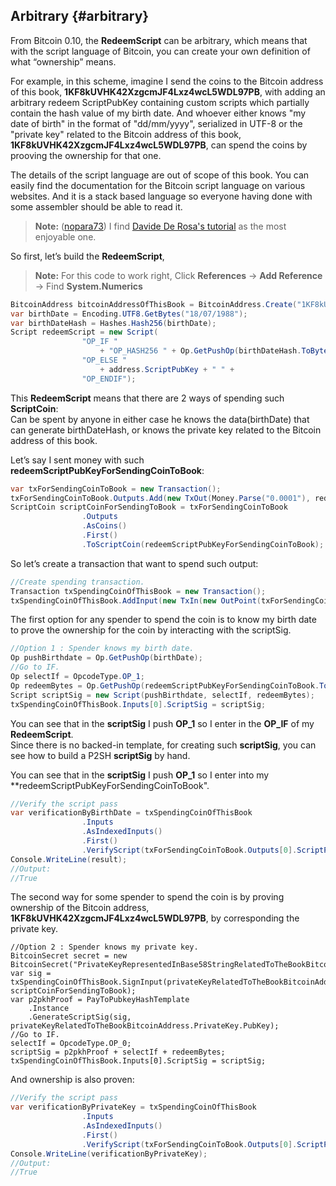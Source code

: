 ## Arbitrary {#arbitrary}

From Bitcoin 0.10, the **RedeemScript** can be arbitrary, which means that with the script language of Bitcoin, you can create your own definition of what “ownership” means.

For example, in this scheme, imagine I send the coins to the Bitcoin address of this book, **1KF8kUVHK42XzgcmJF4Lxz4wcL5WDL97PB**, with adding an arbitrary redeem ScriptPubKey containing custom scripts which partially contain the hash value of my birth date. And whoever either knows "my date of birth" in the format of "dd/mm/yyyy", serialized in UTF-8 or the "private key" related to the Bitcoin address of this book, **1KF8kUVHK42XzgcmJF4Lxz4wcL5WDL97PB**, can spend the coins by prooving the ownership for that one.

The details of the script language are out of scope of this book. You can easily find the documentation for the Bitcoin script language on various websites. And it is a stack based language so everyone having done with some assembler should be able to read it.  

> **Note:** ([nopara73](https://github.com/nopara73)) I find [Davide De Rosa's tutorial](http://davidederosa.com/basic-blockchain-programming/bitcoin-script-language-part-one/) as the most enjoyable one.

So first, let’s build the **RedeemScript**,  

> **Note:** For this code to work right, Click **References** -> **Add Reference** -> Find **System.Numerics**

```cs
BitcoinAddress bitcoinAddressOfThisBook = BitcoinAddress.Create("1KF8kUVHK42XzgcmJF4Lxz4wcL5WDL97PB");
var birthDate = Encoding.UTF8.GetBytes("18/07/1988");
var birthDateHash = Hashes.Hash256(birthDate);
Script redeemScript = new Script(
                "OP_IF "
                    + "OP_HASH256 " + Op.GetPushOp(birthDateHash.ToBytes()) + " OP_EQUAL " +
                "OP_ELSE "
                    + address.ScriptPubKey + " " +
                "OP_ENDIF");
```

This **RedeemScript** means that there are 2 ways of spending such **ScriptCoin**:  
Can be spent by anyone in either case he knows the data(birthDate) that can generate birthDateHash, or knows the private key related to the Bitcoin address of this book.  

Let’s say I sent money with such **redeemScriptPubKeyForSendingCoinToBook**:

```cs
var txForSendingCoinToBook = new Transaction();
txForSendingCoinToBook.Outputs.Add(new TxOut(Money.Parse("0.0001"), redeemScriptPubKeyForSendingCoinToBook.Hash));
ScriptCoin scriptCoinForSendingToBook = txForSendingCoinToBook
                .Outputs
                .AsCoins()
                .First()
                .ToScriptCoin(redeemScriptPubKeyForSendingCoinToBook);
```  

So let’s create a transaction that want to spend such output:  

```cs
//Create spending transaction.
Transaction txSpendingCoinOfThisBook = new Transaction();
txSpendingCoinOfThisBook.AddInput(new TxIn(new OutPoint(txForSendingCoinToBook, 0)));
```  

The first option for any spender to spend the coin is to know my birth date to prove the ownership for the coin by interacting with the scriptSig. 

```cs
//Option 1 : Spender knows my birth date.
Op pushBirthdate = Op.GetPushOp(birthDate);
//Go to IF.
Op selectIf = OpcodeType.OP_1; 
Op redeemBytes = Op.GetPushOp(redeemScriptPubKeyForSendingCoinToBook.ToBytes());
Script scriptSig = new Script(pushBirthdate, selectIf, redeemBytes);
txSpendingCoinOfThisBook.Inputs[0].ScriptSig = scriptSig;
```  

You can see that in the **scriptSig** I push **OP_1** so I enter in the **OP_IF** of my **RedeemScript**.  
Since there is no backed-in template, for creating such **scriptSig**, you can see how to build a P2SH **scriptSig** by hand.

You can see that in the **scriptSig** I push **OP_1** so I enter into my **redeemScriptPubKeyForSendingCoinToBook".  

```cs
//Verify the script pass
var verificationByBirthDate = txSpendingCoinOfThisBook
                .Inputs
                .AsIndexedInputs()
                .First()
                .VerifyScript(txForSendingCoinToBook.Outputs[0].ScriptPubKey);
Console.WriteLine(result);
//Output:
//True
```  

The second way for some spender to spend the coin is by proving ownership of the Bitcoin address, **1KF8kUVHK42XzgcmJF4Lxz4wcL5WDL97PB**, by corresponding the private key.  
```
//Option 2 : Spender knows my private key.
BitcoinSecret secret = new BitcoinSecret("PrivateKeyRepresentedInBase58StringRelatedToTheBookBitcoinAddress");
var sig = txSpendingCoinOfThisBook.SignInput(privateKeyRelatedToTheBookBitcoinAddress, scriptCoinForSendingToBook);
var p2pkhProof = PayToPubkeyHashTemplate
    .Instance
    .GenerateScriptSig(sig, privateKeyRelatedToTheBookBitcoinAddress.PrivateKey.PubKey);
//Go to IF.
selectIf = OpcodeType.OP_0; 
scriptSig = p2pkhProof + selectIf + redeemBytes;
txSpendingCoinOfThisBook.Inputs[0].ScriptSig = scriptSig;
```  

And ownership is also proven:  

```cs
//Verify the script pass
var verificationByPrivateKey = txSpendingCoinOfThisBook
                .Inputs
                .AsIndexedInputs()
                .First()
                .VerifyScript(txForSendingCoinToBook.Outputs[0].ScriptPubKey);
Console.WriteLine(verificationByPrivateKey);
//Output:
//True
```  
